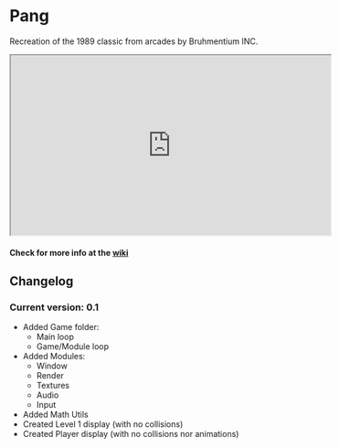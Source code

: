# Pang

Recreation of the 1989 classic from arcades by Bruhmentium INC.

<iframe width="560" height="315" src="https://www.youtube.com/watch?v=UyhP6uLk9Fg">
  </iframe>

#### Check for more info at the [wiki](https://github.com/WillyTrek19/PANG/wiki)

## Changelog
### Current version: 0.1
- Added Game folder:
  - Main loop
  - Game/Module loop
- Added Modules:
  - Window
  - Render
  - Textures
  - Audio
  - Input
- Added Math Utils
- Created Level 1 display (with no collisions)
- Created Player display (with no collisions nor animations)
